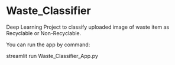 # Waste_Classifier
Deep Learning Project to classify uploaded image of waste item as Recyclable or Non-Recyclable.

You can run the app by command:

streamlit run Waste_Classifier_App.py
